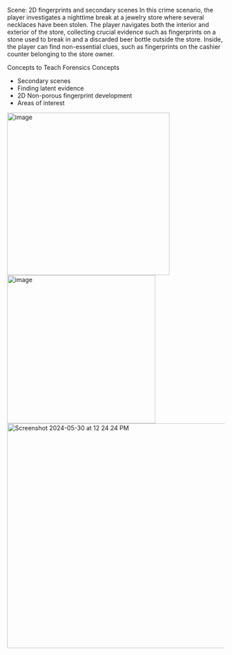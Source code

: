 Scene: 2D fingerprints and secondary scenes
In this crime scenario, the player investigates a nighttime break at a jewelry store where several necklaces have been stolen. The player navigates both the interior and exterior of the store, collecting crucial evidence such as fingerprints on a stone used to break in and a discarded beer bottle outside the store. Inside, the player can find non-essential clues, such as fingerprints on the cashier counter belonging to the store owner. 

Concepts to Teach
Forensics Concepts
-	Secondary scenes
-	Finding latent evidence
-	2D Non-porous fingerprint development
-	Areas of interest	

<img width="376" alt="image" src="https://github.com/nina-huangg/Forensics-Pursuit/assets/144384161/17f673ff-afc7-479d-a514-93239477adec">
<img width="343" alt="image" src="https://github.com/nina-huangg/Forensics-Pursuit/assets/144384161/ea3736fc-c596-4245-95b6-25e139ef5097">

<img width="520" alt="Screenshot 2024-05-30 at 12 24 24 PM" src="https://github.com/nina-huangg/Forensics-Pursuit/assets/144384161/a42964ca-590d-4678-8acf-5b769fb8bbe2">
